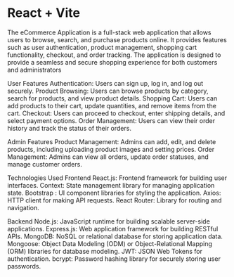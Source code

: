 # React + Vite

The eCommerce Application is a full-stack web application that allows users to browse, search, and purchase products online. It provides features such as user authentication, product management, shopping cart functionality, checkout, and order tracking. The application is designed to provide a seamless and secure shopping experience for both customers and administrators

User Features
Authentication: Users can sign up, log in, and log out securely.
Product Browsing: Users can browse products by category, search for products, and view product details.
Shopping Cart: Users can add products to their cart, update quantities, and remove items from the cart.
Checkout: Users can proceed to checkout, enter shipping details, and select payment options.
Order Management: Users can view their order history and track the status of their orders.

Admin Features
Product Management: Admins can add, edit, and delete products, including uploading product images and setting prices.
Order Management: Admins can view all orders, update order statuses, and manage customer orders.

Technologies Used
Frontend
React.js: Frontend framework for building user interfaces.
Context: State management library for managing application state.
Bootstrap : UI component libraries for styling the application.
Axios: HTTP client for making API requests.
React Router: Library for routing and navigation.

Backend
Node.js: JavaScript runtime for building scalable server-side applications.
Express.js: Web application framework for building RESTful APIs.
MongoDB: NoSQL or relational database for storing application data.
Mongoose: Object Data Modeling (ODM) or Object-Relational Mapping (ORM) libraries for database modeling.
JWT: JSON Web Tokens for authentication.
bcrypt: Password hashing library for securely storing user passwords.
